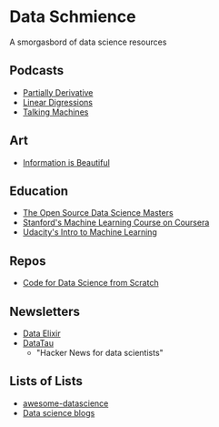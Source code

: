 # Data Schmience
A smorgasbord of data science resources

## Podcasts
- [Partially Derivative](http://www.partiallyderivative.com/)
- [Linear Digressions](https://www.udacity.com/podcasts/linear-digressions)
- [Talking Machines](http://www.thetalkingmachines.com/)

## Art
- [Information is Beautiful](http://www.informationisbeautiful.net/)

## Education
- [The Open Source Data Science Masters](http://datasciencemasters.org/)
- [Stanford's Machine Learning Course on Coursera](https://www.coursera.org/learn/machine-learning/home/info)
- [Udacity's Intro to Machine Learning](https://www.udacity.com/course/intro-to-machine-learning--ud120)

## Repos
- [Code for Data Science from Scratch](https://github.com/joelgrus/data-science-from-scratch)

## Newsletters
- [Data Elixir](http://dataelixir.com/)
- [DataTau](http://www.datatau.com/)
  - "Hacker News for data scientists"

## Lists of Lists
- [awesome-datascience](https://github.com/okulbilisim/awesome-datascience)
- [Data science blogs](https://github.com/rushter/data-science-blogs)
